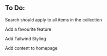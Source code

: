 To Do:
-
Search should apply to all items in the collection

Add a favourite feature

Add Tailwind Styling

Add content to homepage
